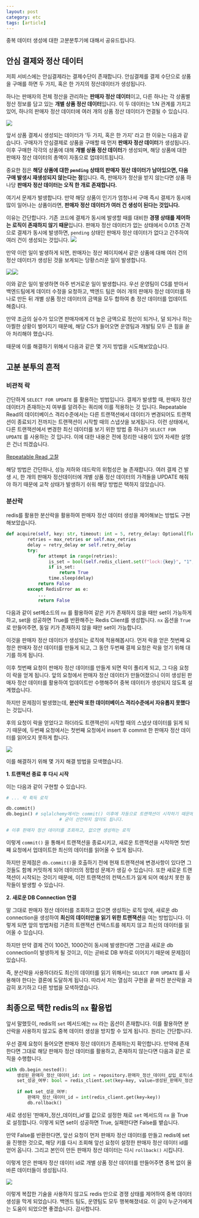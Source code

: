 ```yaml
---
layout: post
category: etc
tags: [article]
---
```


중복 데이터 생성에 대한 고분분투기에 대해서 공유드립니다.

## 안심 결제와 정산 데이터

저희 서비스에는 안심결제라는 결제수단이 존재합니다. 안심결제를 결제 수단으로 상품을 구매를 하면 두 가지, 혹은 한 가지의 정산데이터가 생성됩니다.

하나는 판매자의 전체 정산을 관리하는 **판매자 정산 데이터**이고, 다른 하나는 각 상품별 정산 정보를 담고 있는 **개별 상품 정산 데이터**입니다. 이 두 데이터는 1:N 관계를 가지고 있어, 하나의 판매자 정산 데이터에 여러 개의 상품 정산 데이터가 연결될 수 있습니다.

![](https://velog.velcdn.com/images/leehjhjhj/post/277ce500-dc51-47ac-aa55-f601fe1f2c29/image.png)

앞서 상품 결제시 생성되는 데이터가 ‘두 가지, 혹은 한 가지’ 라고 한 이유는 다음과 같습니다. 구매자가 안심결제로 상품을 구매할 때 먼저 **판매자 정산 데이터**가 생성됩니다. 이후 구매한 각각의 상품에 대해 **개별 상품 정산 데이터**가 생성되며, 해당 상품에 대한 판매자 정산 데이터의 총액이 자동으로 업데이트됩니다.

중요한 점은 **해당 상품에 대한 `pending` 상태의 판매자 정산 데이터가 남아있으면, 다음 구매 발생시 재생성되지 않는다는 점**입니다. 즉, 판매자가 정산을 받지 않는다면 상품 하나당 **판매자 정산 데이터는 오직 한 개로 존재합니다.**

여기서 문제가 발생합니다. 만약 해당 상품이 인기가 엄청나서 구매 즉시 결제가 동시에 많이 일어나는 상품이라면, **판매자 정산 데이터가 여러 건 생성이 된다는 것입니다.**

이유는 간단합니다. 기존 코드에 결제가 동시에 발생할 때를 대비한 **경쟁 상태를 제어하는 로직이 존재하지 않기 때문**입니다. 판매자 정산 데이터가 없는 상태에서 0.01초 간격으로 결제가 동시에 발생하면, `pending` 상태인 판매자 정산 데이터가 없다고 간주하여 여러 건이 생성되는 것입니다.
![](https://velog.velcdn.com/images/leehjhjhj/post/40b91be1-90a3-4b6b-a018-f19538419a69/image.png)

만약 이런 일이 발생하게 되면, 판매자는 정산 페이지에서 같은 상품에 대해 여러 건의 정산 데이터가 생성된 것을 보게되는 당황스러운 일이 발생합니다.

![](https://velog.velcdn.com/images/leehjhjhj/post/709db409-2492-454a-8f0c-567b46a51594/image.png)![](https://velog.velcdn.com/images/leehjhjhj/post/747f5bfc-dc95-45da-b3f7-821da3940722/image.png)

이와 같은 일이 발생하면 아주 번거로운 일이 발생합니다. 우선 운영팀이 CS를 받아서 백엔드팀에게 데이터 수정을 요청하고, 백엔드 팀은 여러 개의 판매자 정산 데이터를 하나로 만든 뒤 개별 상품 정산 데이터의 금액을 모두 합하여 총 정산 데이터를 업데이트 해줍니다.

만약 조금의 실수가 있으면 판매자에게 더 높은 금액으로 정산이 되거나, 덜 되거나 하는 아찔한 상황이 벌어지기 때문에, 해당 CS가 들어오면 운영팀과 개발팀 모두 큰 힘을 쏟아 처리해야 했습니다.

때문에 이를 해결하기 위해서 다음과 같은 몇 가지 방법을 시도해보았습니다.

## 고분 분투의 흔적

### 비관적 락

간단하게 `SELECT FOR UPDATE` 를 활용하는 방법입니다. 결제가 발생할 때, 판매자 정산 데이터가 존재하는지 여부를 알려주는 쿼리에 이를 적용하는 것 입니다. Repeatable Read의 데이터베이스 격리수준에서는 다른 트랜잭션에서 데이터가 변경되어도 트랜잭션이 종료되기 전까지는 트랜잭션이 시작할 때의 스냅샷을 보게됩니다. 이런 상태에서, 다른 트랜잭션에서 변경한 최신 데이터를 보기 위한 방법 중 하나가 `SELECT FOR UPDATE` 를 사용하는 것 입니다. 이에 대한 내용은 전에 정리한 내용이 있어 자세한 설명은 건너 띄겠습니다.

[Repeatable Read 고찰](https://imasimdi.dev/data-engineering/Repeatable-Read-%EA%B3%A0%EC%B0%B0)

해당 방법은 간단하나, 성능 저하와 데드락의 위험성은 늘 존재합니다. 여러 결제 건 발생 시, 한 개의 판매자 정산데이터에 개별 상품 정산 데이터의 가격들을 UPDATE 해줘야 하기 때문에 교착 상태가 발생하기 쉬워 해당 방법은 택하지 않았습니다.

### 분산락

redis를 활용한 분산락을 활용하여 판매자 정산 데이터 생성을 제어해보는 방법도 구현해보았습니다.

```python
def acquire(self, key: str, timeout: int = 5, retry_delay: Optional[float] = None, max_retries: Optional[int] = None) -> bool:
        retries = max_retries or self.max_retries
        delay = retry_delay or self.retry_delay
        try:
            for attempt in range(retries):
                is_set = bool(self.redis_client.set(f"lock:{key}", "1", nx=True, ex=timeout))
                if is_set:
                    return True
                time.sleep(delay)
            return False
        except RedisError as e:
            ...
            return False
```

다음과 같이 set메소드의 `nx` 를 활용하여 같은 키가 존재하지 않을 때만 set이 가능하게 하고, set을 성공하면 True를 반환해주는 Redis Client를 생성합니다. `nx` 옵션을 `True` 로 만들어주면, 동일 키가 존재하지 않을 때만 set이 가능합니다.

이것을 판매자 정산 데이터가 생성되는 로직에 적용해봅시다. 먼저 락을 얻은 첫번째 요청은 판매자 정산 데이터를 만들게 되고, 그 동안 두번째 결제 요청은 락을 얻기 위해 대기를 하게 됩니다.

이후 첫번째 요청이 판매자 정산 데이터를 만들게 되면 락이 풀리게 되고, 그 다음 요청이 락을 얻게 됩니다. 앞의 요청에서 판매자 정산 데이터가 만들어졌으니 이미 생성된 판매자 정산 데이터를 활용하여 업데이트만 수행해주어 중복 데이터가 생성되지 않도록 설계했습니다. 

하지만 문제점이 발생했는데, **분산락 또한 데이터베이스 격리수준에서 자유롭지 못했다**는 것입니다.

후의 요청이 락을 얻었다고 하더라도 트랜잭션이 시작할 때의 스냅샷 데이터를 읽게 되기 때문에, 두번째 요청에서는 첫번째 요청에서 insert 후 commit 한 판매자 정산 데이터를 읽어오지 못하게 합니다.

![](https://velog.velcdn.com/images/leehjhjhj/post/099c8572-a32a-4c6d-9f48-2f066b93203e/image.png)

이를 해결하기 위해 몇 가지 해결 방법을 모색했습니다.

**1. 트랜잭션 종료 후 다시 시작**

이는 다음과 같이 구현할 수 있습니다.

```python
# ... 락 획득 로직

db.commit()
db.begin() # sqlalchemy에서는 commit() 이후에 자동으로 트랜잭션이 시작하기 때문에
					# 굳이 선언하지 않아도 됩니다.

# 이후 판매자 정산 데이터를 조회하고, 없으면 생성하는 로직

```

이렇게 `commit()` 을 통해서 트랜잭션을 종료시키고, 새로운 트랜잭션을 시작하면 첫번째 요청에서 업데이트한 최신의 데이터를 읽어올 수 있게 됩니다.

하지만 문제점은 `db.commit()`을 호출하기 전에 현재 트랜잭션에 변경사항이 있다면 그것들도 함께 커밋하게 되어 데이터의 정합성 문제가 생길 수 있습니다. 또한 새로운 트랜잭션이 시작되는 것이기 때문에, 이전 트랜잭션의 컨텍스트가 잃게 되어 예상치 못한 동작들이 발생할 수 있습니다.

**2. 새로운 DB Connection 연결**

말 그대로 판매자 정산 데이터를 조회하고 없으면 생성하는 로직 앞에, 새로운 db connection을 생성하여 **최신의 데이터만을 읽기 위한 트랜잭션**을 여는 방법입니다. 이렇게 되면 앞의 방법처럼 기존의 트랜잭션 컨텍스트를 헤치지 않고 최신의 데이터를 읽어올 수 있습니다.

하지만 만약 결제 건이 100건, 1000건이 동시에 발생한다면 그만큼 새로운 db connection이 발생하게 될 것이고, 이는 곧바로 DB 부하로 이어지기 때문에 문제점이 있습니다.

즉, 분산락을 사용하더라도 최신의 데이터를 읽기 위해서는 `SELECT FOR UPDATE` 를 사용해야 한다는 결론에 도달하게 됩니다. 따라서 저는 열심히 구현을 끝 마친 분산락을 과감히 포기하고 다른 방법을 모색하였습니다.

## 최종으로 택한 redis의 `nx` 활용법

앞서 말했듯이, redis의 `set` 메서드에는 `nx` 라는 옵션이 존재합니다. 이를 활용하면 분산락을 사용하지 않고도 중복 데이터 생성을 방지할 수 있게 됩니다. 원리는 간단합니다.

우선 결제 요청이 들어오면 판매자 정산 데이터가 존재하는지 확인합니다. 만약에 존재한다면 그대로 해당 판매자 정산 데이터를 활용하고, 존재하지 않는다면 다음과 같은 로직을 수행합니다.

```python
with db.begin_nested():
	생성된_판매자_정산_데이터_id: int = repository.판매자_정산_데이터_삽입_로직(data)
	set_성공_여부: bool = redis_client.set(key=key, value=생성된_판매자_정산_데이터_id, nx=True)
	
	if not set_성공_여부:
		판매자_정산_데이터_id = int(redis_client.get(key=key))
		db.rollback()
```

새로 생성된 ‘판매자_정산_데이터_id’를 값으로 설정한 채로 `set` 메서드의 `nx` 을 True로 설정합니다. 이렇게 되면 set이 성공하면 True, 실패한다면 False를 뱉습니다.

만약 False를 반환한다면, 앞선 요청이 먼저 판매자 정산 데이터를 만들고 redis에 set을 진행한 것으로, 해당 키를 다시 조회해 앞선 요청이 설정한 판매자 정산 데이터 id를 얻어 옵니다. 그리고 본인이 만든 판매자 정산 데이터는 다시 `rollback()` 시킵니다.

이렇게 얻은 판매자 정산 데이터 id로 개별 상품 정산 데이터를 만들어주면 중복 없이 올바른 데이터들이 생성됩니다.

![](https://velog.velcdn.com/images/leehjhjhj/post/011c2b94-d124-4131-862a-573de1f7e04c/image.png)


이렇게 복잡한 기술을 사용하지 않고도 redis 만으로 경쟁 상태를 제어하여 중복 데이터 생성을 막게 되었습니다. 백엔드 팀도, 운영팀도 모두 행복해졌네요. 이 글이 누군가에게는 도움이 되었으면 좋겠습니다. 감사합니다.